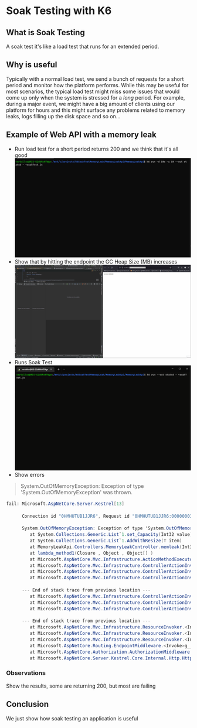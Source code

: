 # Soak Testing with K6

## What is Soak Testing
A soak test it's like a load test that runs for an extended period.

## Why is useful
Typically with a normal load test, we send a bunch of requests for a short period and monitor how the platform performs. While this may be useful for most scenarios, the typical load test might miss some issues that would come up only when the system is stressed for a _long_ period. For example, during a major event, we might have a big amount of clients using our platform for hours and this might surface any problems related to memory leaks, logs filling up the disk space and so on...

## Example of Web API with a memory leak
<!-- This API with a memory leak is taken from Microsoft Diagnostic examples... -->
- Run load test for a short period returns 200 and we think that it's all good
![LoadTest](/Resources/LoadTestGif.gif)
- Show that by hitting the endpoint the GC Heap Size (MB) increases
![GCHeapSize](/Resources/GCHeapSize.gif)
- Runs Soak Test
![GCHeapSize](/Resources/SoakTestVideo.gif)
- Show errors

> System.OutOfMemoryException: Exception of type 'System.OutOfMemoryException' was thrown.


```C#
fail: Microsoft.AspNetCore.Server.Kestrel[13]

      Connection id "0HMHUTUB1JJR6", Request id "0HMHUTUB1JJR6:00000003": An unhandled exception was thrown by the application.

      System.OutOfMemoryException: Exception of type 'System.OutOfMemoryException' was thrown.
         at System.Collections.Generic.List`1.set_Capacity(Int32 value)
         at System.Collections.Generic.List`1.AddWithResize(T item)
         at MemoryLeakApi.Controllers.MemoryLeakController.memleak(Int32 kb) in /src/Controllers/MemoryLeakController.cs:line 18
         at lambda_method1(Closure , Object , Object[] )
         at Microsoft.AspNetCore.Mvc.Infrastructure.ActionMethodExecutor.SyncObjectResultExecutor.Execute(IActionResultTypeMapper mapper, ObjectMethodExecutor executor, Object controller, Object[] arguments)
         at Microsoft.AspNetCore.Mvc.Infrastructure.ControllerActionInvoker.InvokeActionMethodAsync()
         at Microsoft.AspNetCore.Mvc.Infrastructure.ControllerActionInvoker.Next(State& next, Scope& scope, Object& state, Boolean& isCompleted)
         at Microsoft.AspNetCore.Mvc.Infrastructure.ControllerActionInvoker.InvokeNextActionFilterAsync()
      
      --- End of stack trace from previous location ---
         at Microsoft.AspNetCore.Mvc.Infrastructure.ControllerActionInvoker.Rethrow(ActionExecutedContextSealed context)
         at Microsoft.AspNetCore.Mvc.Infrastructure.ControllerActionInvoker.Next(State& next, Scope& scope, Object& state, Boolean& isCompleted)
         at Microsoft.AspNetCore.Mvc.Infrastructure.ControllerActionInvoker.InvokeInnerFilterAsync()
      
      --- End of stack trace from previous location ---
         at Microsoft.AspNetCore.Mvc.Infrastructure.ResourceInvoker.<InvokeFilterPipelineAsync>g__Awaited|20_0(ResourceInvoker invoker, Task lastTask, State next, Scope scope, Object state, Boolean isCompleted)
         at Microsoft.AspNetCore.Mvc.Infrastructure.ResourceInvoker.<InvokeAsync>g__Awaited|17_0(ResourceInvoker invoker, Task task, IDisposable scope)
         at Microsoft.AspNetCore.Mvc.Infrastructure.ResourceInvoker.<InvokeAsync>g__Awaited|17_0(ResourceInvoker invoker, Task task, IDisposable scope)
         at Microsoft.AspNetCore.Routing.EndpointMiddleware.<Invoke>g__AwaitRequestTask|6_0(Endpoint endpoint, Task requestTask, ILogger logger)
         at Microsoft.AspNetCore.Authorization.AuthorizationMiddleware.Invoke(HttpContext context)
         at Microsoft.AspNetCore.Server.Kestrel.Core.Internal.Http.HttpProtocol.ProcessRequests[TContext](IHttpApplication`1 application)
```

### Observations
Show the results, some are returning 200, but most are failing

## Conclusion
We just show how soak testing an application is useful
